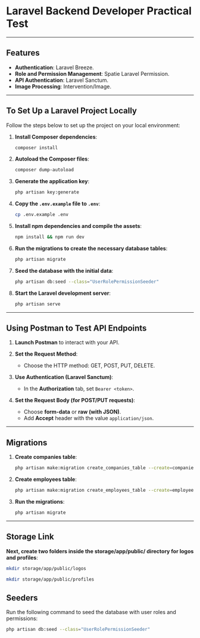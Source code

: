 # Laravel Backend Developer Practical Test

---

## Features
- **Authentication**: Laravel Breeze.
- **Role and Permission Management**: Spatie Laravel Permission.
- **API Authentication**: Laravel Sanctum.
- **Image Processing**: Intervention/Image.

---

## To Set Up a Laravel Project Locally

Follow the steps below to set up the project on your local environment:

1. **Install Composer dependencies**:
    ```bash
    composer install
    ```

2. **Autoload the Composer files**:
    ```bash
    composer dump-autoload
    ```

3. **Generate the application key**:
    ```bash
    php artisan key:generate
    ```

4. **Copy the `.env.example` file to `.env`**:
    ```bash
    cp .env.example .env
    ```

5. **Install npm dependencies and compile the assets**:
    ```bash
    npm install && npm run dev
    ```

6. **Run the migrations to create the necessary database tables**:
    ```bash
    php artisan migrate
    ```

7. **Seed the database with the initial data**:
    ```bash
    php artisan db:seed --class="UserRolePermissionSeeder"
    ```

8. **Start the Laravel development server**:
    ```bash
    php artisan serve
    ```

---

## Using Postman to Test API Endpoints

1. **Launch Postman** to interact with your API.

2. **Set the Request Method**:
   - Choose the HTTP method: GET, POST, PUT, DELETE.

3. **Use Authentication (Laravel Sanctum)**:
   - In the **Authorization** tab, set `Bearer <token>`.

4. **Set the Request Body (for POST/PUT requests)**:
   - Choose **form-data** or **raw (with JSON)**.
   - Add **Accept** header with the value `application/json`.

---

## Migrations

1. **Create companies table**:
    ```bash
    php artisan make:migration create_companies_table --create=companies
    ```

2. **Create employees table**:
    ```bash
    php artisan make:migration create_employees_table --create=employees
    ```

3. **Run the migrations**:
    ```bash
    php artisan migrate
    ```

---

## Storage Link
**Next, create two folders inside the storage/app/public/ directory for logos and profiles**:
```bash
mkdir storage/app/public/logos
```
```bash
mkdir storage/app/public/profiles
 ```

## Seeders

Run the following command to seed the database with user roles and permissions:

```bash
php artisan db:seed --class="UserRolePermissionSeeder"

